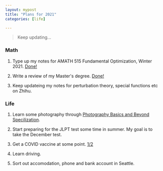 ```yaml
---
layout: mypost
title: "Plans for 2021"
categories: [life]

---
```


> Keep updating...


### Math

1. Type up my notes for AMATH 515 Fundamental Optimization, Winter 2021. <ins>Done!</ins>

2. Write a review of my Master's degree. <ins>Done!</ins>

3. Keep updateing my notes for perturbation theory, special functions etc on Zhihu.


### Life

1. Learn some photography through [Photography Basics and Beyond Specilization](https://www.coursera.org/specializations/photography-basics?).

2. Start preparing for the JLPT test some time in summer. My goal is to take the December test.

3. Get a COVID vaccine at some point. <ins>1/2</ins>

4. Learn driving.

5. Sort out accomodation, phone and bank account in Seattle.



